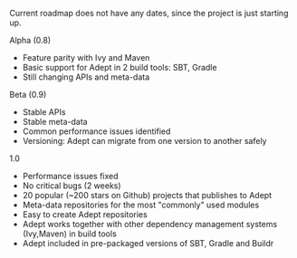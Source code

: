 Current roadmap does not have any dates, since the project is just starting up. 

Alpha (0.8)
- Feature parity with Ivy and Maven
- Basic support for Adept in 2 build tools: SBT, Gradle
- Still changing APIs and meta-data

Beta (0.9)
- Stable APIs
- Stable meta-data
- Common performance issues identified
- Versioning: Adept can migrate from one version to another safely

1.0
- Performance issues fixed
- No critical bugs (2 weeks)
- 20 popular (~200 stars on Github) projects that publishes to Adept
- Meta-data repositories for the most "commonly" used modules
- Easy to create Adept repositories
- Adept works together with other dependency management systems (Ivy,Maven) in build tools
- Adept included in pre-packaged versions of SBT, Gradle and Buildr